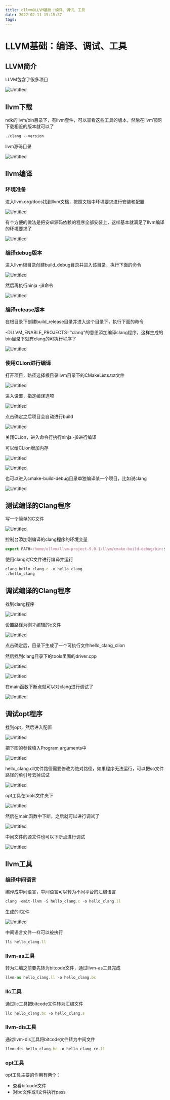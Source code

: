 ```yaml
---
title: ollvm@LLVM基础：编译、调试、工具
date: 2022-02-11 15:15:37
tags:
---
```

# LLVM基础：编译、调试、工具

## LLVM简介

LLVM包含了很多项目 

![Untitled](https://gitee.com/tutucoo/images/raw/master/uPic/20220211AkfVtX.png)

## llvm下载

ndk的llvm/bin目录下，有llvm套件，可以查看这些工具的版本，然后在llvm官网下载相近的版本就可以了

```jsx
./clang --version
```

llvm源码目录

![Untitled](https://gitee.com/tutucoo/images/raw/master/uPic/202202117mMtGq.png)

## llvm编译

### 环境准备

进入llvm.org/docs找到llvm文档，按照文档中环境要求进行安装和配置

![Untitled](https://gitee.com/tutucoo/images/raw/master/uPic/20220211GIDrhI.png)

有个方便的做法是把安卓源码依赖的程序全部安装上，这样基本就满足了llvm编译的环境要求了 

![Untitled](https://gitee.com/tutucoo/images/raw/master/uPic/20220211M7Syja.png)

### 编译debug版本

进入llvm根目录创建build_debug目录并进入该目录，执行下面的命令

![Untitled](https://gitee.com/tutucoo/images/raw/master/uPic/20220211mgCSNc.png)

然后再执行ninja -j8命令

![Untitled](https://gitee.com/tutucoo/images/raw/master/uPic/20220211Q8e6Tn.png)

### 编译release版本

在根目录下创建build_release目录并进入这个目录下，执行下面的命令

-DLLVM_ENABLE_PROJECTS="clang"的意思添加编译clang程序，这样生成的bin目录下就有clang的可执行程序了

![Untitled](https://gitee.com/tutucoo/images/raw/master/uPic/20220211b015uU.png)

### 使用CLion进行编译

打开项目，路径选择根目录llvm目录下的CMakeLists.txt文件 

![Untitled](https://gitee.com/tutucoo/images/raw/master/uPic/20220211yros28.png)

进入设置，指定编译选项

![Untitled](https://gitee.com/tutucoo/images/raw/master/uPic/20220211JMuA3C.png)

点击确定之后项目会自动进行build

![Untitled](https://gitee.com/tutucoo/images/raw/master/uPic/20220211uKw8bl.png)

关闭CLion，进入命令行执行ninja -j8进行编译 

可以给CLion增加内存

![Untitled](https://gitee.com/tutucoo/images/raw/master/uPic/20220211QlkRNp.png)

![Untitled](https://gitee.com/tutucoo/images/raw/master/uPic/20220211wC6Esy.png)

也可以进入cmake-build-debug目录单独编译某一个项目，比如说clang

![Untitled](https://gitee.com/tutucoo/images/raw/master/uPic/20220211yHWUtS.png)

## 测试编译的Clang程序

写一个简单的C文件

![Untitled](https://gitee.com/tutucoo/images/raw/master/uPic/20220211sBvRcw.png)

控制台添加刚编译的clang程序的环境变量

```jsx
export PATH=/home/ollvm/llvm-project-9.0.1/llvm/cmake-build-debug/bin:$PATH
```

使用clang对C文件进行编译并运行 

```jsx
clang hello_clang.c -o hello_clang
./hello_clang
```

## 调试编译的Clang程序

找到clang程序  

![Untitled](https://gitee.com/tutucoo/images/raw/master/uPic/20220211hD618k.png)

设置路径为刚才编辑的c文件

![Untitled](https://gitee.com/tutucoo/images/raw/master/uPic/20220211b85gdL.png)

点击确定后，目录下生成了一个可执行文件hello_clang_clion

然后找到clang目录下的tools里面的driver.cpp

![Untitled](https://gitee.com/tutucoo/images/raw/master/uPic/20220211lWnJdN.png)

![Untitled](https://gitee.com/tutucoo/images/raw/master/uPic/20220211gEg0ov.png)

在main函数下断点就可以对clang进行调试了 

![Untitled](https://gitee.com/tutucoo/images/raw/master/uPic/202202113lBfwn.png)

## 调试opt程序

找到opt，然后进入配置

![Untitled](https://gitee.com/tutucoo/images/raw/master/uPic/20220211sf5Tbi.png)

把下图的参数填入Program arguments中

![Untitled](https://gitee.com/tutucoo/images/raw/master/uPic/20220211Xvz3xM.png)

hello_clang.dll文件路径需要修改为绝对路径，如果程序无法运行，可以把so文件路径的单引号去掉试试

![Untitled](https://gitee.com/tutucoo/images/raw/master/uPic/20220211ze7uCf.png)

opt工具在tools文件夹下

![Untitled](https://gitee.com/tutucoo/images/raw/master/uPic/20220211sD4R2X.png)

然后在main函数中下断，之后就可以进行调试了

![Untitled](https://gitee.com/tutucoo/images/raw/master/uPic/20220211T9Af1l.png)

中间文件的源文件也可以下断点进行调试

![Untitled](https://gitee.com/tutucoo/images/raw/master/uPic/20220211J7A1z7.png)

## llvm工具

### 编译中间语言

编译成中间语言，中间语言可以转为不同平台的汇编语言

```jsx
clang -emit-llvm -S hello_clang.c -o hello_clang.ll
```

生成的ll文件

![Untitled](https://gitee.com/tutucoo/images/raw/master/uPic/20220211Lri4fu.png)

中间语言文件一样可以被执行

```jsx
lli hello_clang.ll
```

### llvm-as工具

转为汇编之前要先转为bitcode文件，通过llvm-as工具完成

```jsx
llvm-as hello_clang.ll -o hello_clang.bc
```

### llc工具

通过llc工具把bitcode文件转为汇编文件

```jsx
llc hello_clang.bc -o hello_clang.s
```

### llvm-dis工具

通过llvm-dis工具将bitcode文件转为中间文件

```jsx
llvm-dis hello_clang.bc -o hello_clang_re.ll
```

### opt工具

opt工具主要的作用有两个：

- 查看bitcode文件
- 对bc文件或ll文件执行pass
